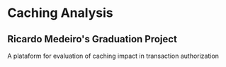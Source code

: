# Caching Analysis
## Ricardo Medeiro's Graduation Project
A plataform for evaluation of caching impact in transaction authorization